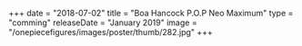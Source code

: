 +++
date = "2018-07-02"
title = "Boa Hancock P.O.P Neo Maximum"
type = "comming"
releaseDate = "January 2019"
image = "/onepiecefigures/images/poster/thumb/282.jpg"
+++